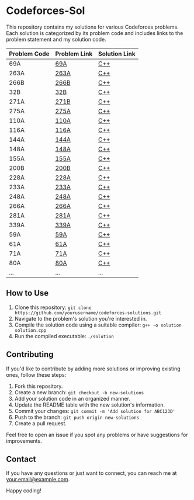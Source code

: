 # Codeforces-Sol

This repository contains my solutions for various Codeforces problems. Each solution is categorized by its problem code and includes links to the problem statement and my solution code. 

| Problem Code | Problem Link | Solution Link |
|--------------|--------------|---------------|
| 69A      | [69A](https://codeforces.com/problemset/problem/69/A) | [C++](https://github.com/Utkarsh0uchiha/Codeforces-sol/blob/main/69A.cpp) |
| 263A      | [263A](https://codeforces.com/problemset/problem/263/A) | [C++](https://github.com/Utkarsh0uchiha/Codeforces-sol/blob/main/263A.cpp) |
| 266B      | [266B](https://codeforces.com/problemset/problem/266/B) | [C++](https://github.com/Utkarsh0uchiha/Codeforces-sol/blob/main/266B.cpp) |
| 32B      | [32B](https://codeforces.com/problemset/problem/32/B) | [C++](https://github.com/Utkarsh0uchiha/Codeforces-sol/blob/main/32B.cpp) |
| 271A      | [271B](https://codeforces.com/problemset/problem/271/A) | [C++](https://github.com/Utkarsh0uchiha/Codeforces-sol/blob/main/271A.cpp) |
| 275A     | [275A](https://codeforces.com/problemset/problem/275/A) | [C++](https://github.com/Utkarsh0uchiha/Codeforces-sol/blob/main/275A.cpp) |
| 110A     | [110A](https://codeforces.com/problemset/problem/110/A) | [C++](https://github.com/Utkarsh0uchiha/Codeforces-sol/blob/main/110A.cpp) |
| 116A     | [116A](https://codeforces.com/problemset/problem/116/A) | [C++](https://github.com/Utkarsh0uchiha/Codeforces-sol/blob/main/116A.cpp) |
| 144A     | [144A](https://codeforces.com/problemset/problem/144/A) | [C++](https://github.com/Utkarsh0uchiha/Codeforces-sol/blob/main/144A.cpp) |
| 148A     | [148A](https://codeforces.com/problemset/problem/148/A) | [C++](https://github.com/Utkarsh0uchiha/Codeforces-sol/blob/main/148A.cpp) |
| 155A     | [155A](https://codeforces.com/problemset/problem/155/A) | [C++](https://github.com/Utkarsh0uchiha/Codeforces-sol/blob/main/155A.cpp) |
| 200B     | [200B](https://codeforces.com/problemset/problem/200/B) | [C++](https://github.com/Utkarsh0uchiha/Codeforces-sol/blob/main/200B.cpp) |
| 228A     | [228A](https://codeforces.com/problemset/problem/228/A) | [C++](https://github.com/Utkarsh0uchiha/Codeforces-sol/blob/main/228A.cpp) |
| 233A     | [233A](https://codeforces.com/problemset/problem/233/A) | [C++](https://github.com/Utkarsh0uchiha/Codeforces-sol/blob/main/233A.cpp) |
| 248A     | [248A](https://codeforces.com/problemset/problem/248/A) | [C++](https://github.com/Utkarsh0uchiha/Codeforces-sol/blob/main/248A.cpp) |
| 266A     | [266A](https://codeforces.com/problemset/problem/266/A) | [C++](https://github.com/Utkarsh0uchiha/Codeforces-sol/blob/main/266A.cpp) |
| 281A     | [281A](https://codeforces.com/problemset/problem/281/A) | [C++](https://github.com/Utkarsh0uchiha/Codeforces-sol/blob/main/281A.cpp) |
| 339A     | [339A](https://codeforces.com/problemset/problem/339/A) | [C++](https://github.com/Utkarsh0uchiha/Codeforces-sol/blob/main/339A.cpp) |
| 59A     | [59A](https://codeforces.com/problemset/problem/59/A) | [C++](https://github.com/Utkarsh0uchiha/Codeforces-sol/blob/main/59A.cpp) |
| 61A     | [61A](https://codeforces.com/problemset/problem/61/A) | [C++](https://github.com/Utkarsh0uchiha/Codeforces-sol/blob/main/61A.cpp) |
| 71A     | [71A](https://codeforces.com/problemset/problem/71/A) | [C++](https://github.com/Utkarsh0uchiha/Codeforces-sol/blob/main/71A.cpp) |
| 80A     | [80A](https://codeforces.com/problemset/problem/80/A) | [C++](https://github.com/Utkarsh0uchiha/Codeforces-sol/blob/main/80A.cpp) |
| ...          | ...          | ...           |

## How to Use

1. Clone this repository: `git clone https://github.com/yourusername/codeforces-solutions.git`
2. Navigate to the problem's solution you're interested in.
3. Compile the solution code using a suitable compiler: `g++ -o solution solution.cpp`
4. Run the compiled executable: `./solution`

## Contributing

If you'd like to contribute by adding more solutions or improving existing ones, follow these steps:

1. Fork this repository.
2. Create a new branch: `git checkout -b new-solutions`
3. Add your solution code in an organized manner.
4. Update the README table with the new solution's information.
5. Commit your changes: `git commit -m 'Add solution for ABC123D'`
6. Push to the branch: `git push origin new-solutions`
7. Create a pull request.

Feel free to open an issue if you spot any problems or have suggestions for improvements.

## Contact

If you have any questions or just want to connect, you can reach me at your.email@example.com.

Happy coding!

